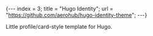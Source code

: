 {---
index = 3;
title = "Hugo Identity";
url   = "https://github.com/aerohub/hugo-identity-theme";
---}

Little profile/card-style template for Hugo.

